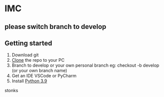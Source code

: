 # IMC

## please switch branch to develop

## Getting started
1) Download git
2) [Clone](https://docs.github.com/en/repositories/creating-and-managing-repositories/cloning-a-repository) the repo to your PC 
3) Branch to develop or your own personal branch
  eg: checkout -b develop (or your own branch name)
4) Get an IDE VSCode or PyCharm
5) Install [Python 3.9](https://www.python.org/downloads/)


stonks
